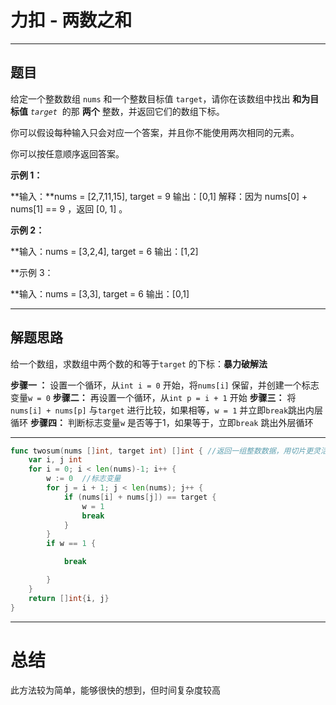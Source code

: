 # 力扣 - 两数之和

---

## 题目
给定一个整数数组 `nums` 和一个整数目标值 `target`，请你在该数组中找出 **和为目标值** _`target`_  的那 **两个** 整数，并返回它们的数组下标。

你可以假设每种输入只会对应一个答案，并且你不能使用两次相同的元素。

你可以按任意顺序返回答案。

**示例 1：**

**输入：**nums = [2,7,11,15], target = 9
输出：[0,1]
解释：因为 nums[0] + nums[1] == 9 ，返回 [0, 1] 。

**示例 2：**

**输入：nums = [3,2,4], target = 6
输出：[1,2]

**示例 3：

**输入：nums = [3,3], target = 6
输出：[0,1]

---

## 解题思路

给一个数组，求数组中两个数的和等于`target` 的下标：**暴力破解法**

**步骤一 ：** 设置一个循环，从`int i = 0` 开始，将`nums[i]` 保留，并创建一个标志变量`w = 0`
**步骤二：**  再设置一个循环，从`int p = i + 1` 开始
**步骤三：**  将`nums[i] + nums[p]` 与`target` 进行比较，如果相等，`w = 1` 并立即`break`跳出内层循环
**步骤四：** 判断标志变量`w` 是否等于1，如果等于，立即`break` 跳出外层循环

---

```go
func twosum(nums []int, target int) []int { //返回一组整数数据，用切片更灵活
    var i, j int
    for i = 0; i < len(nums)-1; i++ {
        w := 0  //标志变量
        for j = i + 1; j < len(nums); j++ {
            if (nums[i] + nums[j]) == target {
                w = 1
	            break
            }
        }
        if w == 1 {

            break

        }
    }
    return []int{i, j}
}
```

---
# 总结

此方法较为简单，能够很快的想到，但时间复杂度较高